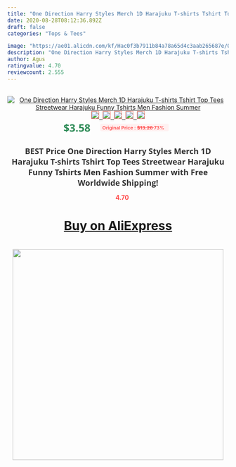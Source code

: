 ```yaml
---
title: "One Direction Harry Styles Merch 1D Harajuku T-shirts Tshirt Top Tees Streetwear Harajuku Funny Tshirts Men Fashion Summer"
date: 2020-08-28T08:12:36.892Z
draft: false
categories: "Tops & Tees"

image: "https://ae01.alicdn.com/kf/Hac0f3b7911b84a78a65d4c3aab265687e/One-Direction-Harry-Styles-Merch-1D-Harajuku-T-shirts-Tshirt-Top-Tees-Streetwear-Harajuku-Funny-Tshirts.jpg"
description: "One Direction Harry Styles Merch 1D Harajuku T-shirts Tshirt Top Tees Streetwear Harajuku Funny Tshirts Men Fashion Summer"
author: Agus
ratingvalue: 4.70
reviewcount: 2.555
---
```

<br>
<div style="text-align: center;">
<a href="https://s.click.aliexpress.com/e/_A6cCP3" target="_blank" rel="nofollow noopener noreferrer"><img alt="One Direction Harry Styles Merch 1D Harajuku T-shirts Tshirt Top Tees Streetwear Harajuku Funny Tshirts Men Fashion Summer" class="magnifier-image" src="https://ae01.alicdn.com/kf/Hac0f3b7911b84a78a65d4c3aab265687e/One-Direction-Harry-Styles-Merch-1D-Harajuku-T-shirts-Tshirt-Top-Tees-Streetwear-Harajuku-Funny-Tshirts.jpg_640x640.jpg">
<br>
<img style="border:1px solid salmon" src="https://ae01.alicdn.com/kf/Hac0f3b7911b84a78a65d4c3aab265687e/One-Direction-Harry-Styles-Merch-1D-Harajuku-T-shirts-Tshirt-Top-Tees-Streetwear-Harajuku-Funny-Tshirts.jpg_120x120.jpg">&nbsp;&nbsp;<img style="border:1px solid salmon" src="https://ae01.alicdn.com/kf/Hb4db4d747d1e4ba583d2f2872857b2c2i/One-Direction-Harry-Styles-Merch-1D-Harajuku-T-shirts-Tshirt-Top-Tees-Streetwear-Harajuku-Funny-Tshirts.jpg_120x120.jpg">&nbsp;&nbsp;<img style="border:1px solid salmon" src="https://ae01.alicdn.com/kf/He9b5248b70574316bb998dc63c45f509f/One-Direction-Harry-Styles-Merch-1D-Harajuku-T-shirts-Tshirt-Top-Tees-Streetwear-Harajuku-Funny-Tshirts.jpg_120x120.jpg">&nbsp;&nbsp;<img style="border:1px solid salmon" src="https://ae01.alicdn.com/kf/H6808e5608ef447989b8430f1d60aa410k/One-Direction-Harry-Styles-Merch-1D-Harajuku-T-shirts-Tshirt-Top-Tees-Streetwear-Harajuku-Funny-Tshirts.jpg_120x120.jpg">&nbsp;&nbsp;<img style="border:1px solid salmon" src="https://ae01.alicdn.com/kf/Hbb976e2d79294a408185ca63dd1002b8r/One-Direction-Harry-Styles-Merch-1D-Harajuku-T-shirts-Tshirt-Top-Tees-Streetwear-Harajuku-Funny-Tshirts.jpg_120x120.jpg"></a></div><br0>
<div style="text-align: center;"><span style="background-color: white; border: 0px; box-sizing: border-box; color: seagreen; display: inline-block; font-family: &quot;open sans&quot; , &quot;arial&quot; , &quot;helvetica&quot; , sans-serif , &quot;heiti&quot;; font-size: 24px; font-stretch: inherit; font-weight: 700; line-height: inherit; margin: 0px 10px 0px 0px; padding: 0px; vertical-align: middle;">$3.58 </span>
<span style="background: rgb(255 , 241 , 241); border-radius: 3px; border: 0px; box-sizing: border-box; color: #ff4747; display: inline-block; font-family: inherit; font-size: 12px; font-stretch: inherit; font-style: inherit; font-variant: inherit; font-weight: 600; line-height: inherit; margin: 0px; padding: 2px 5px; transform: scale(0.9); vertical-align: middle;">Original Price : <b style="text-decoration: line-through;">$13.26 </b> 73%&nbsp;&nbsp;</span></div>
<h1 style="color: #333333; display: inline-block; font-family: &quot;open sans&quot; , &quot;arial&quot; , &quot;helvetica&quot; , sans-serif , &quot;heiti&quot;; font-size: 18px; font-stretch: inherit; font-weight: 700; text-align: center;">BEST Price One Direction Harry Styles Merch 1D Harajuku T-shirts Tshirt Top Tees Streetwear Harajuku Funny Tshirts Men Fashion Summer with Free Worldwide Shipping!</h1>
<div style="color: #ff4747; text-align: center;">
<img src="https://4.bp.blogspot.com/-M0ZcTcb-5uY/XleCXlxnR4I/AAAAAAAAAEc/OrjgMkXV1oMQFaCRZj5HQwOCBcu3w1FegCPcBGAYYCw/s1600/star.png" style="height: 15px;">&nbsp;<b>4.70</b></div>
<div class="button_cont" align="center"><a class="buynow_a" href="https://s.click.aliexpress.com/e/_A6cCP3" target="_blank" rel="nofollow noopener noreferrer"><H1>Buy on AliExpress</H1></a></div><br>
<div class="separator" style="clear: both; text-align: center;">
<img src="https://lh3.googleusercontent.com/-pTy5HemUv9M/XlePHvY0dAI/AAAAAAAAAE4/0nX5iRUoIWY8eMW9Dpxeirr157OZliDIgCLcBGAsYHQ/s1600/badge.gif" width="480">
</div>
